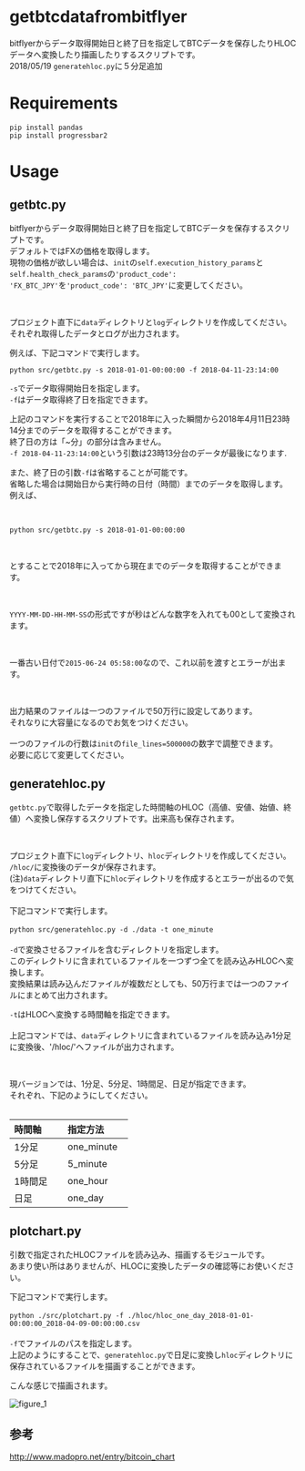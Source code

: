# getbtcdatafrombitflyer
bitflyerからデータ取得開始日と終了日を指定してBTCデータを保存したりHLOCデータへ変換したり描画したりするスクリプトです。 <br>
2018/05/19 `generatehloc.py`に５分足追加 <br>

# Requirements
`pip install pandas` <br>
`pip install progressbar2` <br>

# Usage
## getbtc.py
bitflyerからデータ取得開始日と終了日を指定してBTCデータを保存するスクリプトです。 <br>
デフォルトではFXの価格を取得します。<br>
現物の価格が欲しい場合は、`init`の`self.execution_history_params`と`self.health_check_params`の`'product_code': 'FX_BTC_JPY'`を`'product_code': 'BTC_JPY'`に変更してください。<br>

 <br>
 
プロジェクト直下に`data`ディレクトリと`log`ディレクトリを作成してください。 <br>
それぞれ取得したデータとログが出力されます。 <br>

例えば、下記コマンドで実行します。 <br>

`python src/getbtc.py -s 2018-01-01-00:00:00 -f 2018-04-11-23:14:00` <br>

`-s`でデータ取得開始日を指定します。 <br>
`-f`はデータ取得終了日を指定できます。 <br>

上記のコマンドを実行することで2018年に入った瞬間から2018年4月11日23時14分までのデータを取得することができます。 <br>
終了日の方は「~分」の部分は含みません。 <br>
`-f 2018-04-11-23:14:00`という引数は23時13分台のデータが最後になります. <br>

また、終了日の引数`-f`は省略することが可能です。 <br>
省略した場合は開始日から実行時の日付（時間）までのデータを取得します。 <br>
例えば、<br>

 <br>
 
`python src/getbtc.py -s 2018-01-01-00:00:00` <br>

<br>

とすることで2018年に入ってから現在までのデータを取得することができます。 <br>

 <br>
 
`YYYY-MM-DD-HH-MM-SS`の形式ですが秒はどんな数字を入れても00として変換されます。 <br>

 <br>
 
一番古い日付で`2015-06-24 05:58:00`なので、これ以前を渡すとエラーが出ます。 <br>

 <br>
 
出力結果のファイルは一つのファイルで50万行に設定してあります。 <br>
それなりに大容量になるのでお気をつけください。<br>
<br>
一つのファイルの行数は`init`の`file_lines=500000`の数字で調整できます。<br>
必要に応じて変更してください。 <br>

## generatehloc.py
`getbtc.py`で取得したデータを指定した時間軸のHLOC（高値、安値、始値、終値）へ変換し保存するスクリプトです。出来高も保存されます。 <br>

<br>

プロジェクト直下に`log`ディレクトリ、`hloc`ディレクトリを作成してください。 <br>
`/hloc/`に変換後のデータが保存されます。 <br>
(注)`data`ディレクトリ直下に`hloc`ディレクトリを作成するとエラーが出るので気をつけてください。 <br>
<br>
下記コマンドで実行します。 <br>
 <br>
`python src/generatehloc.py -d ./data -t one_minute` <br>
 <br>
`-d`で変換させるファイルを含むディレクトリを指定します。 <br>
このディレクトリに含まれているファイルを一つずつ全てを読み込みHLOCへ変換します。 <br>
変換結果は読み込んだファイルが複数だとしても、50万行までは一つのファイルにまとめて出力されます。<br>

`-t`はHLOCへ変換する時間軸を指定できます。 <br>
<br>
上記コマンドでは、`data`ディレクトリに含まれているファイルを読み込み1分足に変換後、'/hloc/'へファイルが出力されます。 <br>

<br>

現バージョンでは、1分足、5分足、1時間足、日足が指定できます。 <br>
それぞれ、下記のようにしてください。 <br>
<br>

| 時間軸        | 指定方法          |
| --------------- |---------------|
| 1分足 | one_minute |
| 5分足 | 5_minute |
| 1時間足 | one_hour |
| 日足 | one_day |

## plotchart.py
引数で指定されたHLOCファイルを読み込み、描画するモジュールです。<br>
あまり使い所はありませんが、HLOCに変換したデータの確認等にお使いください。<br>

下記コマンドで実行します。 <br>
 <br>
`python ./src/plotchart.py -f ./hloc/hloc_one_day_2018-01-01-00:00:00_2018-04-09-00:00:00.csv` <br>
 <br>
`-f`でファイルのパスを指定します。<br>
上記のようにすることで、`generatehloc.py`で日足に変換し`hloc`ディレクトリに保存されているファイルを描画することができます。 <br>

こんな感じで描画されます。<br>

![figure_1](https://user-images.githubusercontent.com/25581362/38778440-b7f239ca-40f4-11e8-975c-98869eb273e9.png)

## 参考
http://www.madopro.net/entry/bitcoin_chart



